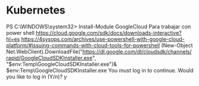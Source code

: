 # Kubernetes
PS C:\WINDOWS\system32> Install-Module GoogleCloud
Para trabajar con power shell
https://cloud.google.com/sdk/docs/downloads-interactive?hl=es
https://4sysops.com/archives/use-powershell-with-google-cloud-platform/#issuing-commands-with-cloud-tools-for-powershell
(New-Object Net.WebClient).DownloadFile("https://dl.google.com/dl/cloudsdk/channels/rapid/GoogleCloudSDKInstaller.exe", "$env:Temp\GoogleCloudSDKInstaller.exe")& $env:Temp\GoogleCloudSDKInstaller.exe
You must log in to continue. Would you like to log in (Y/n)?  y
